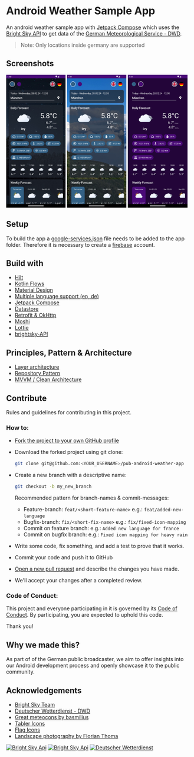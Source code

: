 # Android Weather Sample App

An android weather sample app
with [Jetpack Compose](https://developer.android.com/jetpack/compose?gclid=CjwKCAiApuCrBhAuEiwA8VJ6Jv6a4ODF3hlsKL1xSl8aBWfprO7tOZ-vFEOYSQh0lT7d1XHemHpnExoCnfIQAvD_BwE&gclsrc=aw.ds)
which uses the [Bright Sky API](https://brightsky.dev/) to get data of
the [German Meteorological Service - DWD](https://www.dwd.de/EN/ourservices/opendata/opendata.html).

> Note: Only locations inside germany are supported

## Screenshots

<p align="left">
<img src="docs/screen01.jpg" width="32%"/>
<img src="docs/screen02.jpg" width="32%"/>
<img src="docs/screen03.jpg" width="32%"/>
</p>

## Setup

To build the app
a [google-services.json](https://support.google.com/firebase/answer/7015592?hl=en#android&zippy=%2Cin-this-article) file needs to
be added to the app folder. Therefore it is necessary to create
a [firebase](https://support.google.com/appsheet/answer/10104995?hl=en) account.

## Build with

- [Hilt](http://google.github.io/hilt/)
- [Kotlin Flows](https://kotlinlang.org/docs/reference/coroutines/flow.html)
- [Material Design](https://material.io/blog/android-material-theme-color)
- [Multiple language support (en, de)](https://developer.android.com/training/basics/supporting-devices/languages)
- [Jetpack Compose](https://developer.android.com/jetpack/compose?)
- [Datastore](https://developer.android.com/topic/libraries/architecture/datastore)
- [Retrofit & OkHttp](https://github.com/square/retrofit)
- [Moshi](https://github.com/square/moshi)
- [Lottie](https://github.com/airbnb/lottie-android)
- [brightsky-API](https://brightsky.dev/)

## Principles, Pattern & Architecture

- [Layer architecture](https://developer.android.com/topic/architecture#common-principles)
- [Repository Pattern](https://developer.android.com/codelabs/basic-android-kotlin-training-repository-pattern#0)
- [MVVM / Clean Architecture](https://medium.com/@ami0275/mvvm-clean-architecture-pattern-in-android-with-use-cases-eff7edc2ef76)

## Contribute

Rules and guidelines for contributing in this project.

### How to:

- [Fork the project to your own GitHub profile](https://help.github.com/articles/fork-a-repo/)
- Download the forked project using git clone:

    ```sh
    git clone git@github.com:<YOUR_USERNAME>/pub-android-weather-app
    ```
- Create a new branch with a descriptive name:

    ```sh
    git checkout -b my_new_branch
    ```
    
    Recommended pattern for branch-names & commit-messages:
    - Feature-branch: ```feat/<short-feature-name>``` e.g.: ```feat/added-new-language```
    - Bugfix-branch: ```fix/<short-fix-name>``` e.g.: ```fix/fixed-icon-mapping```
    - Commit on feature branch: e.g.: ```Added new language for france```
    - Commit on bugfix branch: e.g.: ```Fixed icon mapping for heavy rain```
    
- Write some code, fix something, and add a test to prove that it works.
- Commit your code and push it to GitHub
- [Open a new pull request](https://help.github.com/articles/creating-a-pull-request/) and describe the changes you have made.
- We'll accept your changes after a completed review.

### Code of Conduct:

This project and everyone participating in it is governed by its [Code of Conduct](CODE_OF_CONDUCT.md). By participating, you are
expected to uphold this code.

Thank you!

## Why we made this?
As part of of the German public broadcaster, we aim to offer insights into our Android development process and openly showcase it to the public community.

## Acknowledgements

- [Bright Sky Team](https://github.com/jdemaeyer/brightsky)
- [Deutscher Wetterdienst - DWD](https://www.dwd.de/)
- [Great meteocons by basmilius](https://github.com/basmilius/weather-icons)
- [Tabler Icons](https://github.com/tabler/tabler-icons)
- [Flag Icons](https://github.com/lipis/flag-icons/tree/main)
- [Landscape photography by Florian Thoma](https://www.instagram.com/flori.thoma/)

<a href="https://pub.tech/"><img src="https://pub.tech/_next/static/media/pub_logo_aqua.3362b8ee.png" alt="Bright Sky Api" height="60"></a>
<a href="https://github.com/jdemaeyer/brightsky"><img src="https://raw.githubusercontent.com/jdemaeyer/brightsky/280f2901013c1b7f16d2f30549ad14aa51067703/docs/favicon.svg" alt="Bright Sky Api" height="100"></a>
<a href="https://www.dwd.de/"><img src="https://raw.githubusercontent.com/jdemaeyer/brightsky/280f2901013c1b7f16d2f30549ad14aa51067703/docs/img/dwd.svg" alt="Deutscher Wetterdienst" height="100"></a>
